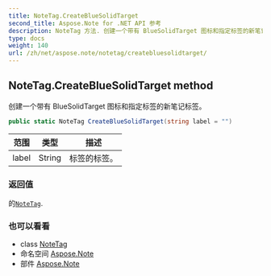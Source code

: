 ```yaml
---
title: NoteTag.CreateBlueSolidTarget
second_title: Aspose.Note for .NET API 参考
description: NoteTag 方法. 创建一个带有 BlueSolidTarget 图标和指定标签的新笔记标签
type: docs
weight: 140
url: /zh/net/aspose.note/notetag/createbluesolidtarget/
---
```

## NoteTag.CreateBlueSolidTarget method

创建一个带有 BlueSolidTarget 图标和指定标签的新笔记标签。

```csharp
public static NoteTag CreateBlueSolidTarget(string label = "")
```

| 范围 | 类型 | 描述 |
| --- | --- | --- |
| label | String | 标签的标签。 |

### 返回值

的[`NoteTag`](../).

### 也可以看看

* class [NoteTag](../)
* 命名空间 [Aspose.Note](../../notetag/)
* 部件 [Aspose.Note](../../../)


